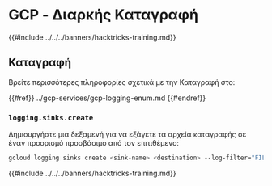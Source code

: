 # GCP - Διαρκής Καταγραφή

{{#include ../../../banners/hacktricks-training.md}}

## Καταγραφή

Βρείτε περισσότερες πληροφορίες σχετικά με την Καταγραφή στο:

{{#ref}}
../gcp-services/gcp-logging-enum.md
{{#endref}}

### `logging.sinks.create`

Δημιουργήστε μια δεξαμενή για να εξάγετε τα αρχεία καταγραφής σε έναν προορισμό προσβάσιμο από τον επιτιθέμενο:
```bash
gcloud logging sinks create <sink-name> <destination> --log-filter="FILTER_CONDITION"
```
{{#include ../../../banners/hacktricks-training.md}}
